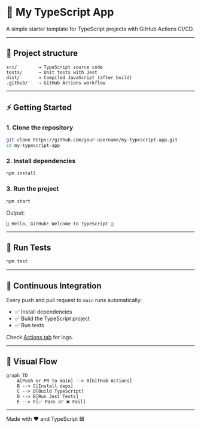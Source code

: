 # 🚀 My TypeScript App

A simple starter template for TypeScript projects with GitHub Actions CI/CD.

---

## 📂 Project structure
```
src/        → TypeScript source code
tests/      → Unit tests with Jest
dist/       → Compiled JavaScript (after build)
.github/    → GitHub Actions workflow
```

---

## ⚡ Getting Started

### 1. Clone the repository
```bash
git clone https://github.com/your-username/my-typescript-app.git
cd my-typescript-app
```

### 2. Install dependencies
```bash
npm install
```

### 3. Run the project
```bash
npm start
```

Output:
```
👋 Hello, GitHub! Welcome to TypeScript 🚀
```

---

## 🧪 Run Tests
```bash
npm test
```

---

## 🔄 Continuous Integration

Every push and pull request to `main` runs automatically:
- ✅ Install dependencies  
- ✅ Build the TypeScript project  
- ✅ Run tests  

Check [Actions tab](../../actions) for logs.

---

## 🌟 Visual Flow

```mermaid
graph TD
    A[Push or PR to main] --> B[GitHub Actions]
    B --> C[Install deps]
    C --> D[Build TypeScript]
    D --> E[Run Jest Tests]
    E --> F[✅ Pass or ❌ Fail]
```

---

Made with ❤️ and TypeScript 🟦
